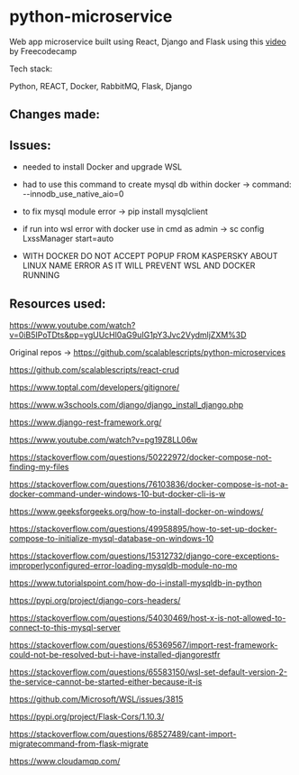 # python-microservice
Web app microservice built using React, Django and Flask using this <a href="https://www.youtube.com/watch?v=0iB5IPoTDts&pp=ygUUcHl0aG9uIG1pY3Jvc2VydmljZXM%3D">video</a> by Freecodecamp

Tech stack:

Python, REACT, Docker, RabbitMQ, Flask, Django

## Changes made:


## Issues:

- needed to install Docker and upgrade WSL

- had to use this command to create mysql db within docker -> command: --innodb_use_native_aio=0

- to fix mysql module error  -> pip install mysqlclient 

- if run into wsl error with docker use in cmd as admin -> sc config LxssManager start=auto

- WITH DOCKER DO NOT ACCEPT POPUP FROM KASPERSKY ABOUT LINUX NAME ERROR AS IT WILL PREVENT WSL AND DOCKER RUNNING


## Resources used:

https://www.youtube.com/watch?v=0iB5IPoTDts&pp=ygUUcHl0aG9uIG1pY3Jvc2VydmljZXM%3D

Original repos -> https://github.com/scalablescripts/python-microservices

https://github.com/scalablescripts/react-crud

https://www.toptal.com/developers/gitignore/

https://www.w3schools.com/django/django_install_django.php

https://www.django-rest-framework.org/

https://www.youtube.com/watch?v=pg19Z8LL06w

https://stackoverflow.com/questions/50222972/docker-compose-not-finding-my-files

https://stackoverflow.com/questions/76103836/docker-compose-is-not-a-docker-command-under-windows-10-but-docker-cli-is-w

https://www.geeksforgeeks.org/how-to-install-docker-on-windows/

https://stackoverflow.com/questions/49958895/how-to-set-up-docker-compose-to-initialize-mysql-database-on-windows-10

https://stackoverflow.com/questions/15312732/django-core-exceptions-improperlyconfigured-error-loading-mysqldb-module-no-mo

https://www.tutorialspoint.com/how-do-i-install-mysqldb-in-python

https://pypi.org/project/django-cors-headers/

https://stackoverflow.com/questions/54030469/host-x-is-not-allowed-to-connect-to-this-mysql-server

https://stackoverflow.com/questions/65369567/import-rest-framework-could-not-be-resolved-but-i-have-installed-djangorestfr

https://stackoverflow.com/questions/65583150/wsl-set-default-version-2-the-service-cannot-be-started-either-because-it-is

https://github.com/Microsoft/WSL/issues/3815

https://pypi.org/project/Flask-Cors/1.10.3/

https://stackoverflow.com/questions/68527489/cant-import-migratecommand-from-flask-migrate

https://www.cloudamqp.com/